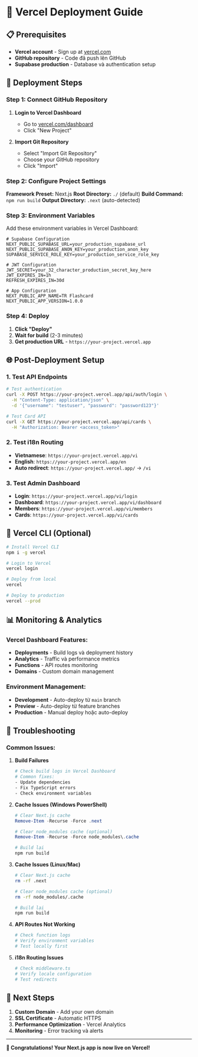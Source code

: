 # 🚀 Vercel Deployment Guide

## 📋 Prerequisites

- **Vercel account** - Sign up at [vercel.com](https://vercel.com)
- **GitHub repository** - Code đã push lên GitHub
- **Supabase production** - Database và authentication setup

## 🔧 Deployment Steps

### **Step 1: Connect GitHub Repository**

1. **Login to Vercel Dashboard**
   - Go to [vercel.com/dashboard](https://vercel.com/dashboard)
   - Click "New Project"

2. **Import Git Repository**
   - Select "Import Git Repository"
   - Choose your GitHub repository
   - Click "Import"

### **Step 2: Configure Project Settings**

**Framework Preset:** Next.js
**Root Directory:** `./` (default)
**Build Command:** `npm run build`
**Output Directory:** `.next` (auto-detected)

### **Step 3: Environment Variables**

Add these environment variables in Vercel Dashboard:

```env
# Supabase Configuration
NEXT_PUBLIC_SUPABASE_URL=your_production_supabase_url
NEXT_PUBLIC_SUPABASE_ANON_KEY=your_production_anon_key
SUPABASE_SERVICE_ROLE_KEY=your_production_service_role_key

# JWT Configuration
JWT_SECRET=your_32_character_production_secret_key_here
JWT_EXPIRES_IN=1h
REFRESH_EXPIRES_IN=30d

# App Configuration
NEXT_PUBLIC_APP_NAME=TR Flashcard
NEXT_PUBLIC_APP_VERSION=1.0.0
```

### **Step 4: Deploy**

1. **Click "Deploy"**
2. **Wait for build** (2-3 minutes)
3. **Get production URL** - `https://your-project.vercel.app`

## 🌐 **Post-Deployment Setup**

### **1. Test API Endpoints**

```bash
# Test authentication
curl -X POST https://your-project.vercel.app/api/auth/login \
  -H "Content-Type: application/json" \
  -d '{"username": "testuser", "password": "password123"}'

# Test Card API
curl -X GET https://your-project.vercel.app/api/cards \
  -H "Authorization: Bearer <access_token>"
```

### **2. Test i18n Routing**

- **Vietnamese**: `https://your-project.vercel.app/vi`
- **English**: `https://your-project.vercel.app/en`
- **Auto redirect**: `https://your-project.vercel.app/` → `/vi`

### **3. Test Admin Dashboard**

- **Login**: `https://your-project.vercel.app/vi/login`
- **Dashboard**: `https://your-project.vercel.app/vi/dashboard`
- **Members**: `https://your-project.vercel.app/vi/members`
- **Cards**: `https://your-project.vercel.app/vi/cards`

## 🔧 **Vercel CLI (Optional)**

```bash
# Install Vercel CLI
npm i -g vercel

# Login to Vercel
vercel login

# Deploy from local
vercel

# Deploy to production
vercel --prod
```

## 📊 **Monitoring & Analytics**

### **Vercel Dashboard Features:**
- **Deployments** - Build logs và deployment history
- **Analytics** - Traffic và performance metrics
- **Functions** - API routes monitoring
- **Domains** - Custom domain management

### **Environment Management:**
- **Development** - Auto-deploy từ `main` branch
- **Preview** - Auto-deploy từ feature branches
- **Production** - Manual deploy hoặc auto-deploy

## 🚨 **Troubleshooting**

### **Common Issues:**

1. **Build Failures**
   ```bash
   # Check build logs in Vercel Dashboard
   # Common fixes:
   - Update dependencies
   - Fix TypeScript errors
   - Check environment variables
   ```

2. **Cache Issues (Windows PowerShell)**
   ```powershell
   # Clear Next.js cache
   Remove-Item -Recurse -Force .next
   
   # Clear node_modules cache (optional)
   Remove-Item -Recurse -Force node_modules\.cache
   
   # Build lại
   npm run build
   ```

3. **Cache Issues (Linux/Mac)**
   ```bash
   # Clear Next.js cache
   rm -rf .next
   
   # Clear node_modules cache (optional)
   rm -rf node_modules/.cache
   
   # Build lại
   npm run build
   ```

2. **API Routes Not Working**
   ```bash
   # Check function logs
   # Verify environment variables
   # Test locally first
   ```

3. **i18n Routing Issues**
   ```bash
   # Check middleware.ts
   # Verify locale configuration
   # Test redirects
   ```

## 🎯 **Next Steps**

1. **Custom Domain** - Add your own domain
2. **SSL Certificate** - Automatic HTTPS
3. **Performance Optimization** - Vercel Analytics
4. **Monitoring** - Error tracking và alerts

---

**🎉 Congratulations! Your Next.js app is now live on Vercel!**
